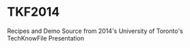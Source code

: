 TKF2014
=======

Recipes and Demo Source from 2014's University of Toronto's TechKnowFile Presentation
